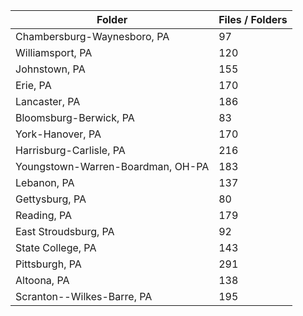 | Folder                            |   Files / Folders |
|-----------------------------------|-------------------|
| Chambersburg-Waynesboro, PA       |                97 |
| Williamsport, PA                  |               120 |
| Johnstown, PA                     |               155 |
| Erie, PA                          |               170 |
| Lancaster, PA                     |               186 |
| Bloomsburg-Berwick, PA            |                83 |
| York-Hanover, PA                  |               170 |
| Harrisburg-Carlisle, PA           |               216 |
| Youngstown-Warren-Boardman, OH-PA |               183 |
| Lebanon, PA                       |               137 |
| Gettysburg, PA                    |                80 |
| Reading, PA                       |               179 |
| East Stroudsburg, PA              |                92 |
| State College, PA                 |               143 |
| Pittsburgh, PA                    |               291 |
| Altoona, PA                       |               138 |
| Scranton--Wilkes-Barre, PA        |               195 |